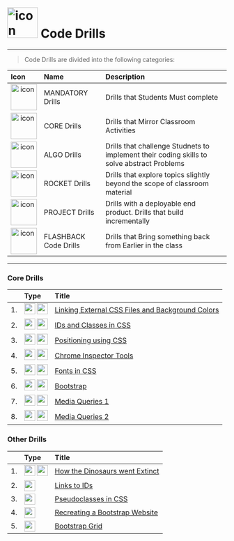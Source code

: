 <h1><img src="../../00-admin-resources/assets/images/brownfield.jpg" alt="icon" width="70"> 
Code Drills</h1>

<hr> 

> Code Drills are divided into the following categories: 

| Icon | Name | Description |
|:--|:--|:--|
| <div style="text-align:center"><img src="../../00-admin-resources/assets/images/mandatory.jpg" alt="icon" width="60"></div>  | MANDATORY Drills  | Drills that Students Must complete |
|  <div style="text-align:center"><img src="../../00-admin-resources/assets/images/core.jpg" alt="icon" width="60"></div> | CORE Drills   | Drills that Mirror Classroom Activities |
|  <div style="text-align:center"><img src="../../00-admin-resources/assets/images/algorithms.jpg" alt="icon" width="60"></div> | ALGO Drills  | Drills that challenge Studnets to implement their coding skills to solve abstract Problems |
| <div style="text-align:center"><img src="../../00-admin-resources/assets/images/rocket.jpg" alt="icon" width="60"></div>  | ROCKET Drills  | Drills that explore topics slightly beyond the scope of classroom material  |
| <div style="text-align:center"><img src="../../00-admin-resources/assets/images/project.jpg" alt="icon" width="60"></div> | PROJECT Drills  | Drills with a deployable end product. Drills that build incrementally |
|  <div style="text-align:center"><img src="../../00-admin-resources/assets/images/flashback.jpg" alt="icon" width="60"></div> | FLASHBACK Code Drills  | Drills that Bring something back from Earlier in the class  |

<hr> 


### Core Drills

|&nbsp;| Type | Title|
|:-- | :-- | :--|
| 1. | <img src="../../00-admin-resources/assets/images/core.jpg" alt="core" width="25"> <img src="../../00-admin-resources/assets/images/mandatory.jpg" alt="mandatory" width="25"> | [Linking External CSS Files and Background Colors](./01-core-css-background-and-files) |
| 2. | <img src="../../00-admin-resources/assets/images/core.jpg" alt="core" width="25"> <img src="../../00-admin-resources/assets/images/mandatory.jpg" alt="mandatory" width="25"> | [IDs and Classes in CSS](./02-core-css-id-and-class) |
| 3. | <img src="../../00-admin-resources/assets/images/core.jpg" alt="core" width="25"> <img src="../../00-admin-resources/assets/images/mandatory.jpg" alt="mandatory" width="25"> | [Positioning using CSS](./03-core-css-positioning) |
| 4. | <img src="../../00-admin-resources/assets/images/core.jpg" alt="core" width="25"> <img src="../../00-admin-resources/assets/images/mandatory.jpg" alt="mandatory" width="25"> | [Chrome Inspector Tools](./06-core-inspector-tools) |
| 5. | <img src="../../00-admin-resources/assets/images/core.jpg" alt="core" width="25"> <img src="../../00-admin-resources/assets/images/mandatory.jpg" alt="mandatory" width="25"> | [Fonts in CSS](./07-core-css-font) |
| 6. | <img src="../../00-admin-resources/assets/images/core.jpg" alt="core" width="25"> <img src="../../00-admin-resources/assets/images/mandatory.jpg" alt="mandatory" width="25"> | [Bootstrap](./09-core-bootstrap-basics) |
| 7. | <img src="../../00-admin-resources/assets/images/core.jpg" alt="core" width="25"> <img src="../../00-admin-resources/assets/images/mandatory.jpg" alt="mandatory" width="25"> | [Media Queries 1](./12-core-css-media-queries-1) |
| 8. | <img src="../../00-admin-resources/assets/images/core.jpg" alt="core" width="25"> <img src="../../00-admin-resources/assets/images/mandatory.jpg" alt="mandatory" width="25"> | [Media Queries 2](./13-core-css-media-queries-2) |


### Other Drills

|&nbsp;| Type | Title|
|:-- | :-- | :--|
| 1. | <img src="../../00-admin-resources/assets/images/project.jpg" alt="project" width="25"> <img src="../../00-admin-resources/assets/images/mandatory.jpg" alt="mandatory" width="25"> | [How the Dinosaurs went Extinct](./04-proj-meteor-drop) |
| 2. | <img src="../../00-admin-resources/assets/images/rocket.jpg" alt="rocket" width="25"> | [Links to IDs](./05-rock-css-anchors-and-id) |
| 3. | <img src="../../00-admin-resources/assets/images/rocket.jpg" alt="rocket" width="25"> | [Pseudoclasses in CSS](./08-rock-css-pseudoclasses) |
| 4. | <img src="../../00-admin-resources/assets/images/project.jpg" alt="project" width="25"> | [Recreating a Bootstrap Website](./10-proj-bootstrap) |
| 5. | <img src="../../00-admin-resources/assets/images/project.jpg" alt="project" width="25"> | [Bootstrap Grid](./11-proj-bootstrap-grid) |

